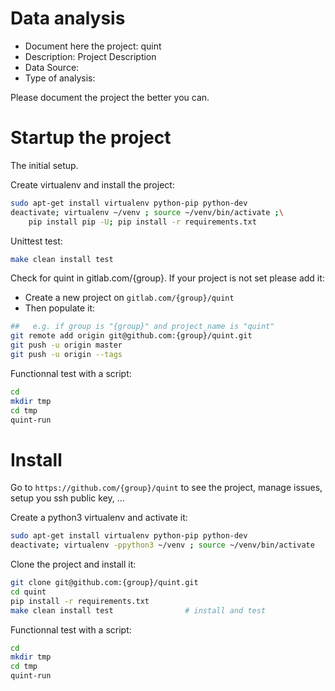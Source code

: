 # Data analysis
- Document here the project: quint
- Description: Project Description
- Data Source:
- Type of analysis:

Please document the project the better you can.

# Startup the project

The initial setup.

Create virtualenv and install the project:
```bash
sudo apt-get install virtualenv python-pip python-dev
deactivate; virtualenv ~/venv ; source ~/venv/bin/activate ;\
    pip install pip -U; pip install -r requirements.txt
```

Unittest test:
```bash
make clean install test
```

Check for quint in gitlab.com/{group}.
If your project is not set please add it:

- Create a new project on `gitlab.com/{group}/quint`
- Then populate it:

```bash
##   e.g. if group is "{group}" and project_name is "quint"
git remote add origin git@github.com:{group}/quint.git
git push -u origin master
git push -u origin --tags
```

Functionnal test with a script:

```bash
cd
mkdir tmp
cd tmp
quint-run
```

# Install

Go to `https://github.com/{group}/quint` to see the project, manage issues,
setup you ssh public key, ...

Create a python3 virtualenv and activate it:

```bash
sudo apt-get install virtualenv python-pip python-dev
deactivate; virtualenv -ppython3 ~/venv ; source ~/venv/bin/activate
```

Clone the project and install it:

```bash
git clone git@github.com:{group}/quint.git
cd quint
pip install -r requirements.txt
make clean install test                # install and test
```
Functionnal test with a script:

```bash
cd
mkdir tmp
cd tmp
quint-run
```

